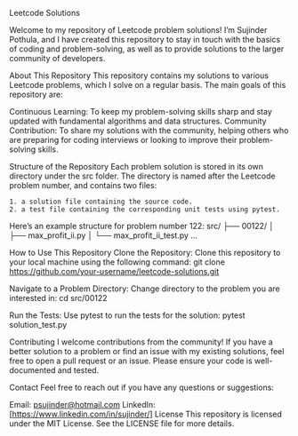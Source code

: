 Leetcode Solutions

Welcome to my repository of Leetcode problem solutions! I’m Sujinder Pothula, and I have created this repository to stay in touch with the basics of coding and problem-solving, as well as to provide solutions to the larger community of developers.

About This Repository
This repository contains my solutions to various Leetcode problems, which I solve on a regular basis. The main goals of this repository are:

Continuous Learning: To keep my problem-solving skills sharp and stay updated with fundamental algorithms and data structures.
Community Contribution: To share my solutions with the community, helping others who are preparing for coding interviews or looking to improve their problem-solving skills.

Structure of the Repository
Each problem solution is stored in its own directory under the src folder. The directory is named after the Leetcode problem number, and contains two files:

    1. a solution file containing the source code.
    2. a test file containing the corresponding unit tests using pytest.

Here’s an example structure for problem number 122:
src/
├── 00122/
│ ├── max_profit_ii.py
│ └── max_profit_ii_test.py
...

How to Use This Repository
Clone the Repository: Clone this repository to your local machine using the following command:
git clone https://github.com/your-username/leetcode-solutions.git

Navigate to a Problem Directory: Change directory to the problem you are interested in:
cd src/00122

Run the Tests: Use pytest to run the tests for the solution:
pytest solution_test.py

Contributing
I welcome contributions from the community! If you have a better solution to a problem or find an issue with my existing solutions, feel free to open a pull request or an issue. Please ensure your code is well-documented and tested.

Contact
Feel free to reach out if you have any questions or suggestions:

Email: psujinder@hotmail.com
LinkedIn: [https://www.linkedin.com/in/sujinder/]
License
This repository is licensed under the MIT License. See the LICENSE file for more details.
